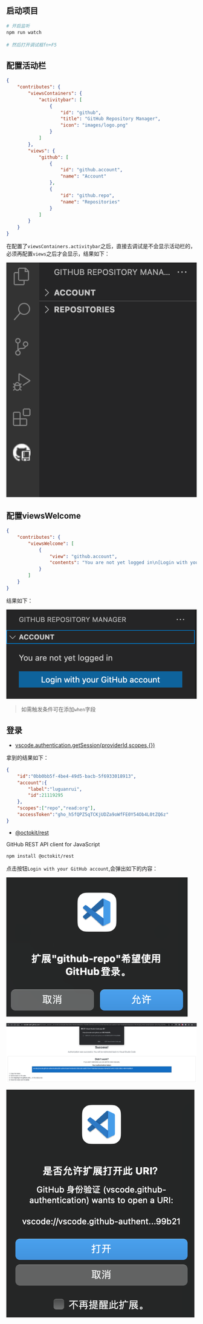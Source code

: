 
## 启动项目

```bash
# 开启监听
npm run watch

# 然后打开调试框fn+F5
```

## 配置活动栏

```json
{
    "contributes": {
		"viewsContainers": {
			"activitybar": [
				{
					"id": "github",
					"title": "GitHub Repository Manager",
					"icon": "images/logo.png"
				}
			]
		},
		"views": {
			"github": [
				{
					"id": "github.account",
					"name": "Account"
				},
				{
					"id": "github.repo",
					"name": "Repositories"
				}
			]
		}
    }
}
```

在配置了`viewsContainers.activitybar`之后，直接去调试是不会显示活动栏的，必须再配置`views`之后才会显示，结果如下：

![activitybar](./images/activitybar.png)

## 配置viewsWelcome

```json
{
    "contributes": {
        "viewsWelcome": [
            {
                "view": "github.account",
                "contents": "You are not yet logged in\n[Login with your GitHub account](command:github.commands.auth)"
            }
        ]
    }
}
```

结果如下：

![viewsWelcome](./images/viewsWelcome.png)

> 如需触发条件可在添加`when`字段

## 登录

- [vscode.authentication.getSession(providerId,scopes,{})](https://code.visualstudio.com/api/references/vscode-api)

拿到的结果如下：

```json
{
    "id":"0bb0bb5f-4be4-49d5-bacb-5f6933018913",
    "account":{
        "label":"luguanrui",
        "id":21119295
    },
    "scopes":["repo","read:org"],
    "accessToken":"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"
}
```

- [@octokit/rest](https://github.com/octokit/rest.js)

GitHub REST API client for JavaScript

```bash
npm install @octokit/rest
```

点击按钮`Login with your GitHub account`,会弹出如下的内容：

![](./images/github-login.png)

![](./images/github-login2.png)

![](./images/github-login3.png)